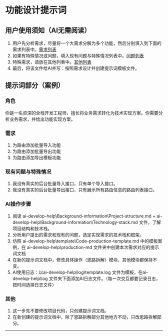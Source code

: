 # 功能设计提示词

## 用户使用须知（AI无需阅读）

1. 用户先分析需求，尽量将一个大需求分解为多个功能，然后分别填入到下面的需求列表中。[需求列表](#需求)
2. 如果有特殊情况或问题，填入现有问题与特殊情况列表中。[问题列表](#现有问题与特殊情况)
3. 特殊需求，请放在其他列表中。[其他列表](#其他)
4. 最后，将该文件给AI并写：按照需求设计并创建提示词模板文件。

## 提示词部分（案例）

### 角色

你是一名资深的全栈开发工程师，擅长将业务需求转化为技术实现方案。你需要分析业务需求，并给出功能实现方案。

### 需求

1. 为路由添加批量导入功能
2. 为路由添加批量导出功能
3. 为路由添加导出模板功能

### 现有问题与特殊情况

1. 我没有真实的后台批量导入接口，只有单个导入接口。
2. 我没有真实的后台批量导出接口，只有展示所有路由信息的路由列表接口。

### AI操作步骤

1. 阅读 ai-develop-help\Background-information\Project-structure.md + ai-develop-help\Background-information\Technology-stack.md 文件，了解项目结构和技术栈。
2. 分析用户提出的需求和现有的问题，选定实现需求的技术栈和框架。
3. 仿照 ai-develop-help\template\Code-production-template.md 中的模板案例，在 ai-develop-help\production-md 文件夹中创建本次需求对应的提示词文档
4. 在新的提示词文档中，修改具体操作（思路拆解）模块，其他模块都保持不变。
5. AI使用日志：以ai-develop-help\log\template.log 文件为模板，在ai-develop-help\log 文件夹下面添加AI日志文件。（每一次交互都要记录日志，按时间选择日志文件）

### 其他

1. 这一步先不要修改项目代码，只创建提示词文档。
2. 在新创建的提示词文档中，除了思路拆解部分其他地方不动，只改思路拆解部分。

---